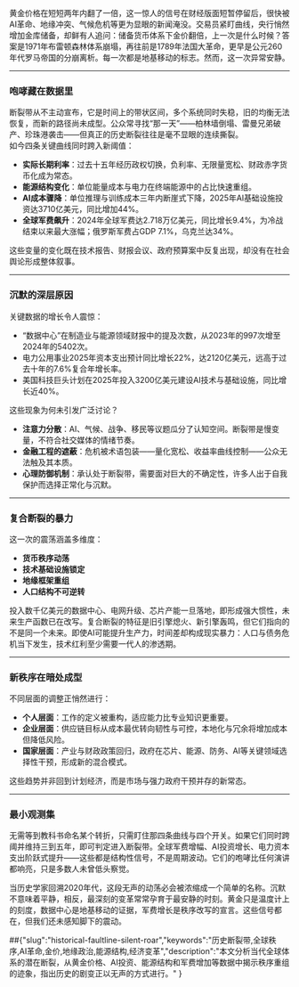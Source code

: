黄金价格在短短两年内翻了一倍，这一惊人的信号在财经版面短暂停留后，很快被AI革命、地缘冲突、气候危机等更为显眼的新闻淹没。交易员紧盯曲线，央行悄然增加金库储备，却鲜有人追问：储备货币体系下金价翻倍，上一次是什么时候？答案是1971年布雷顿森林体系崩塌，再往前是1789年法国大革命，更早是公元260年代罗马帝国的分崩离析。每一次都是地基移动的标志。然而，这一次异常安静。

***

### 咆哮藏在数据里  
断裂带从不主动宣布，它是时间上的带状区间，多个系统同时失稳，旧的均衡无法恢复，而新的路径尚未成型。公众常寻找“那一天”——柏林墙倒塌、雷曼兄弟破产、珍珠港袭击——但真正的历史断裂往往是毫不显眼的连续撕裂。  
如今四条关键曲线同时跨入新阈值：  
- **实际长期利率**：过去十五年经历政权切换，负利率、无限量宽松、财政赤字货币化成为常态。  
- **能源结构变化**：单位能量成本与电力在终端能源中的占比快速重组。  
- **AI成本骤降**：单位推理与训练成本三年内断崖式下降，2025年AI基础设施投资达3710亿美元，同比增加44%。  
- **全球军费飙升**：2024年全球军费达2.718万亿美元，同比增长9.4%，为冷战结束以来最大涨幅；俄罗斯军费占GDP 7.1%，乌克兰达34%。  

这些变量的变化既在技术报告、财报会议、政府预算案中反复出现，却没有在社会舆论形成整体叙事。

***

### 沉默的深层原因  
关键数据的增长令人震惊：  
- “数据中心”在制造业与能源领域财报中的提及次数，从2023年的997次增至2024年的5402次。  
- 电力公用事业2025年资本支出预计同比增长22%，达2120亿美元，远高于过去十年的7.6%复合年增长率。  
- 美国科技巨头计划在2025年投入3200亿美元建设AI技术与基础设施，同比增长近40%。  

这些现象为何未引发广泛讨论？  
- **注意力分散**：AI、气候、战争、移民等议题瓜分了认知空间。断裂带是慢变量，不符合社交媒体的情绪节奏。  
- **金融工程的遮蔽**：危机被术语包装——量化宽松、收益率曲线控制——公众无法触及其本质。  
- **心理防御机制**：承认处于断裂带，需要面对巨大的不确定性，许多人出于自我保护而选择正常化与沉默。  

***

### 复合断裂的暴力  
这一次的震荡涵盖多维度：  
- **货币秩序动荡**  
- **技术基础设施锁定**  
- **地缘框架重组**  
- **人口结构不可逆转**  

投入数千亿美元的数据中心、电网升级、芯片产能一旦落地，即形成强大惯性，未来生产函数已在改写。复合断裂的特征是旧引擎熄火、新引擎轰鸣，但它们指向的不是同一个未来。即使AI可能提升生产力，时间差却构成现实暴力：人口与债务危机当下发生，技术红利至少需要一代人的渗透期。

***

### 新秩序在暗处成型  
不同层面的调整正悄然进行：  
- **个人层面**：工作的定义被重构，适应能力比专业知识更重要。  
- **企业层面**：供应链目标从成本最优转向韧性与可控，本地化与冗余将增加成本但降低风险。  
- **国家层面**：产业与财政政策回归，政府在芯片、能源、防务、AI等关键领域选择性干预，形成新的混合模式。  

这些趋势并非回到计划经济，而是市场与强力政府干预并存的新常态。

***

### 最小观测集  
无需等到教科书命名某个转折，只需盯住那四条曲线与四个开关。如果它们同时跨阈并维持三到五年，即可判定进入断裂带。全球军费增幅、AI投资增长、电力资本支出阶跃式提升——这些都是结构性信号，不是周期波动。它们的咆哮比任何演讲都响亮，只是多数人未曾低头察觉。

当历史学家回溯2020年代，这段无声的动荡必会被浓缩成一个简单的名称。沉默不意味着平静，相反，最深刻的变革常常孕育于最安静的时刻。黄金只是温度计上的刻度，数据中心是地基移动的证据，军费增长是秩序改写的宣言。这些信号都在，但我们还未感知脚下的震动。

##{"slug":"historical-faultline-silent-roar","keywords":"历史断裂带,全球秩序,AI革命,金价,地缘政治,能源结构,经济变革","description":"本文分析当代全球体系的潜在断裂，从黄金价格、AI投资、能源结构和军费增加等数据中揭示秩序重组的迹象，指出历史的剧变正以无声的方式进行。"
}